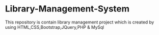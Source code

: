 # Library-Management-System
This repository is contain library management project which is created by using HTML,CSS,Bootstrap,JQuery,PHP &amp; MySql
